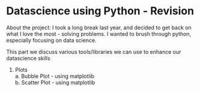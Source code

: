 # Datascience using Python - Revision

About the project: I took a long break last year, and decided to get back on what I love the most - solving problems. I wanted to brush through python, especially focusing on data science. 


This part we discuss various tools/libraries we can use to enhance our datascience skills
1. Plots <br />
a. Bubble Plot - using matplotlib<br />
b. Scatter Plot - using matplotlib<br />
